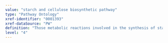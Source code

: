 ```yaml
---
value: "starch and cellulose biosynthetic pathway"
type: "Pathway Ontology"
xref-identifier: "0001393"
xref-dataSource: "PW"
definition: "Those metabolic reactions involved in the synthesis of starch and cellulose, two related polymers."
level: "4"
---
```

